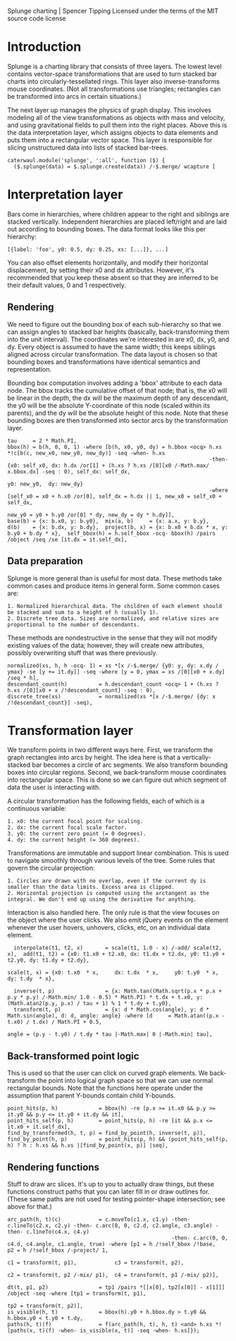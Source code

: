 Splunge charting | Spencer Tipping
Licensed under the terms of the MIT source code license

# Introduction

Splunge is a charting library that consists of three layers. The lowest level contains vector-space transformations that are used to turn stacked bar charts into circularly-tessellated rings.
This layer also inverse-transforms mouse coordinates. (Not all transformations use triangles; rectangles can be transformed into arcs in certain situations.)

The next layer up manages the physics of graph display. This involves modeling all of the view transformations as objects with mass and velocity, and using gravitational fields to pull them
into the right places. Above this is the data interpretation layer, which assigns objects to data elements and puts them into a rectangular vector space. This layer is responsible for slicing
unstructured data into lists of stacked bar-trees.

    caterwaul.module('splunge', ':all', function ($) {
      ($.splunge(data) = $.splunge.create(data)) /-$.merge/ wcapture [

# Interpretation layer

Bars come in hierarchies, where children appear to the right and siblings are stacked vertically. Independent hierarchies are placed left/right and are laid out according to bounding boxes.
The data format looks like this per hierarchy:

    [{label: 'foo', y0: 0.5, dy: 0.25, xs: [...]}, ...]

You can also offset elements horizontally, and modify their horizontal displacement, by setting their x0 and dx attributes. However, it's recommended that you keep these absent so that they
are inferred to be their default values, 0 and 1 respectively.

## Rendering

We need to figure out the bounding box of each sub-hierarchy so that we can assign angles to stacked bar heights (basically, back-transforming them into the unit interval). The coordinates
we're interested in are x0, dx, y0, and dy. Every object is assumed to have the same width; this keeps siblings aligned across circular transformation. The data layout is chosen so that
bounding boxes and transformations have identical semantics and representation.

Bounding box computation involves adding a 'bbox' attribute to each data node. The bbox tracks the cumulative offset of that node; that is, the x0 will be linear in the depth, the dx will be
the maximum depth of any descendant, the y0 will be the absolute Y-coordinate of this node (scaled within its parents), and the dy will be the absolute height of this node. Note that these
bounding boxes are then transformed into sector arcs by the transformation layer.

    tau     = 2 * Math.PI,
    bbox(h) = b(h, 0, 0, 1) -where [b(h, x0, y0, dy) = h.bbox <ocq> h.xs *!c[b(c, new_x0, new_y0, new_dy)] -seq -when- h.xs
                                                                    -then- {x0: self_x0, dx: h.dx /or[1] + (h.xs ? h.xs /[0][x0 /-Math.max/ x.bbox.dx] -seq : 0), self_dx: self_dx,
                                                                            y0: new_y0,  dy: new_dy}
                                                                    -where [self_x0 = x0 + h.x0 /or[0], self_dx = h.dx || 1, new_x0 = self_x0 + self_dx,
                                                                                                                             new_y0 = y0 + h.y0 /or[0] * dy, new_dy = dy * h.dy]],
    base(b) = {x: b.x0, y: b.y0},  mix(a, b)     = {x: a.x, y: b.y},
    d(b)    = {x: b.dx, y: b.dy},  project(b, x) = {x: b.x0 + b.dx * x, y: b.y0 + b.dy * x},  self_bbox(h) = h.self_bbox -ocq- bbox(h) /pairs /object /seq /se [it.dx = it.self_dx],

## Data preparation

Splunge is more general than is useful for most data. These methods take common cases and produce items in general form. Some common cases are:

    1. Normalized hierarchical data. The children of each element should be stacked and sum to a height of h (usually 1).
    2. Discrete tree data. Sizes are normalized, and relative sizes are proportional to the number of descendants.

These methods are nondestructive in the sense that they will not modify existing values of the data; however, they will create new attributes, possibly overwriting stuff that was there
previously.

    normalized(xs, h, h -ocq- 1) = xs *[x /-$.merge/ {y0: y, dy: x.dy / ymax} -se [y += it.dy]] -seq -where [y = 0, ymax = xs /[0][x0 + x.dy] /seq * h],
    descendant_count(h)          = h.descendant_count <ocq> 1 + (h.xs ? h.xs /[0][x0 + x /!descendant_count] -seq : 0),
    discrete_tree(xs)            = normalized(xs *[x /-$.merge/ {dy: x /!descendant_count}] -seq),

# Transformation layer

We transform points in two different ways here. First, we transform the graph rectangles into arcs by height. The idea here is that a vertically-stacked bar becomes a circle of arc segments.
We also transform bounding boxes into circular regions. Second, we back-transform mouse coordinates into rectangular space. This is done so we can figure out which segment of data the user is
interacting with.

A circular transformation has the following fields, each of which is a continuous variable:

    1. x0: the current focal point for scaling.
    2. dx: the current focal scale factor.
    3. y0: the current zero point (= 0 degrees).
    4. dy: the current height (= 360 degrees).

Transformations are immutable and support linear combination. This is used to navigate smoothly through various levels of the tree. Some rules that govern the circular projection:

    1. Circles are drawn with no overlap, even if the current dy is smaller than the data limits. Excess area is clipped.
    2. Horizontal projection is computed using the arctangent as the integral. We don't end up using the derivative for anything.

Interaction is also handled here. The only rule is that the view focuses on the object where the user clicks. We also emit jQuery events on the <canvas> element whenever the user hovers,
unhovers, clicks, etc, on an individual data element.

      interpolate(t1, t2, x)       = scale(t1, 1.0 - x) /-add/ scale(t2, x),  add(t1, t2) = {x0: t1.x0 + t2.x0, dx: t1.dx + t2.dx, y0: t1.y0 + t2.y0, dy: t1.dy + t2.dy},
                                                                              scale(t, x) = {x0: t.x0  * x,     dx: t.dx  * x,     y0: t.y0  * x,     dy: t.dy  * x},

      inverse(t, p)                = {x: Math.tan((Math.sqrt(p.x * p.x + p.y * p.y) /-Math.min/ 1.0 - 0.5) * Math.PI) * t.dx + t.x0, y: (Math.atan2(p.y, p.x) / tau + 1) % 1 * t.dy + t.y0},
      transform(t, p)              = {x: d * Math.cos(angle), y: d * Math.sin(angle), d: d, angle: angle} -where [d     = Math.atan((p.x - t.x0) / t.dx) / Math.PI + 0.5,
                                                                                                                  angle = (p.y - t.y0) / t.dy * tau |-Math.max| 0 |-Math.min| tau],

## Back-transformed point logic

This is used so that the user can click on curved graph elements. We back-transform the point into logical graph space so that we can use normal rectangular bounds. Note that the functions
here operate under the assumption that parent Y-bounds contain child Y-bounds.

    point_hits(p, h)             = bbox(h) -re [p.x >= it.x0 && p.y >= it.y0 && p.y <= it.y0 + it.dy && it],
    point_hits_self(p, h)        = point_hits(p, h) -re [it && p.x <= it.x0 + it.self_dx],
    find_by_transformed(h, t, p) = find_by_point(h, inverse(t, p)),
    find_by_point(h, p)          = point_hits(p, h) && (point_hits_self(p, h) ? h : h.xs && h.xs |[find_by_point(x, p)] |seq),

## Rendering functions

Stuff to draw arc slices. It's up to you to actually draw things, but these functions construct paths that you can later fill in or draw outlines for. (These same paths are not used for
testing pointer-shape intersection; see above for that.)

    arc_path(h, t)(c)            = c.moveTo(c1.x, c1.y) -then- c.lineTo(c2.x, c2.y) -then- c.arc(0, 0, c2.d, c2.angle, c3.angle) -then- c.lineTo(c4.x, c4.y)
                                                        -then- c.arc(0, 0, c4.d, c4.angle, c1.angle, true) -where [p1 = h /!self_bbox /!base,        p2 = h /!self_bbox /-project/ 1,
                                                                                                                   c1 = transform(t, p1),            c3 = transform(t, p2),
                                                                                                                   c2 = transform(t, p2 /-mix/ p1),  c4 = transform(t, p1 /-mix/ p2)],

    dt(t, p1, p2)                = tp1 /pairs *[[x[0], tp2[x[0]] - x[1]]] /object -seq -where [tp1 = transform(t, p1),
                                                                                               tp2 = transform(t, p2)],
    is_visible(h, t)             = bbox(h).y0 + h.bbox.dy > t.y0 && h.bbox.y0 < t.y0 + t.dy,
    paths(h, t)(f)               = f(arc_path(h, t), h, t) <and> h.xs *![paths(x, t)(f) -when- is_visible(x, t)] -seq -when- h.xs]});